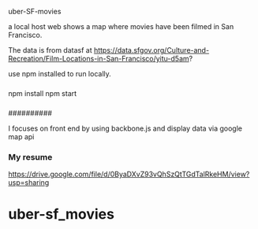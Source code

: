 uber-SF-movies

a local host web shows a map where movies have been filmed in San
Francisco.

The data is from datasf at https://data.sfgov.org/Culture-and-Recreation/Film-Locations-in-San-Francisco/yitu-d5am?

use npm installed to run locally.

###
npm install
npm start
###

##########

I focuses on front end by using backbone.js and display data via google map api

### My resume

https://drive.google.com/file/d/0ByaDXvZ93vQhSzQtTGdTalRkeHM/view?usp=sharing
# uber-sf_movies
